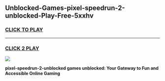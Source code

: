 
## Unblocked-Games-pixel-speedrun-2-unblocked-Play-Free-5xxhv
<h3>
<a href="https://premium76.site?title=pixel-speedrun-2-unblocked&ref=23A">CLICK TO PLAY</a></h3>
<hr>

<h3>
<a href="https://premium76.site?title=pixel-speedrun-2-unblocked&ref=23A">CLICK 2 PLAY</a>
  
</h3>

<a href="https://premium76.site?title=pixel-speedrun-2-unblocked&ref=23A"><img src="https://clearcache.store/games.png"></a>


**pixel-speedrun-2-unblocked games unblocked: Your Gateway to Fun and Accessible Online Gaming**
